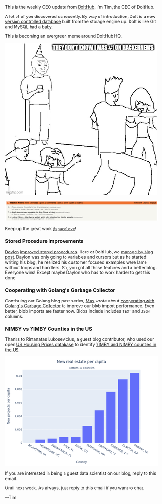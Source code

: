 This is the weekly CEO update from [DoltHub](https://www.dolthub.com/). I'm Tim, the CEO of DoltHub. 

A lot of of you discovered us recently. By way of introduction, Dolt is a new [version controlled database](https://www.dolthub.com/blog/2021-09-17-database-version-control/) built from the storage engine up. Dolt is like Git and MySQL had a baby.

This is becoming an evergreen meme around DoltHub HQ.

[![HackerNews Meme](../images/hackernews-meme.jpeg)](https://www.dolthub.com/blog/2022-12-02-open-source-hospital-price-transparency/)

[![Spacelove #1](../images/spacelove-1.png)](https://www.dolthub.com/blog/2022-12-02-open-source-hospital-price-transparency/)

Keep up the great work [`@spacelove`](https://www.dolthub.com/team#alec)!

### Stored Procedure Improvements

[Daylon](https://www.dolthub.com/team#alec) [improved stored procedures](). Here at DoltHub, we [manage by blog post](https://www.dolthub.com/blog/2021-07-02-manage-by-blog-post/). Daylon was only going to variables and cursors but as he started writing his blog, he realized his customer focused examples were lame without loops and handlers. So, you got all those features and a better blog. Everyone wins! Except maybe Daylon who had to work harder to get this done.

### Cooperating with Golang's Garbage Collector

Continuing our Golang blog post series, [Max](https://www.dolthub.com/team#max) wrote about [cooperating with Golang's Garbage Collector](https://www.dolthub.com/blog/2022-12-05-blob-writing-perf/) to improve our blob import performance. Even better, blob imports are faster now. Blobs include includes `TEXT` and `JSON` columns. 

### NIMBY vs YIMBY Counties in the US

Thanks to Rimanatas Lukosevicius, a guest blog contributor, who used our open [US Housing Prices database](https://www.dolthub.com/repositories/dolthub/us-housing-prices-v2) to identify [YIMBY and NIMBY counties in the US](https://www.dolthub.com/blog/2022-12-08-nimby-yimby/). 

[![NIMBY Counties](../images/nimby.png)](https://www.dolthub.com/blog/2022-12-08-nimby-yimby/)

If you are interested in being a guest data scientist on our blog, reply to this email.

Until next week. As always, just reply to this email if you want to chat.

--Tim